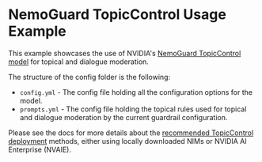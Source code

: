 # NemoGuard TopicControl Usage Example

This example showcases the use of NVIDIA's [NemoGuard TopicControl model](./../../../docs/user-guides/advanced/topic-guard-deployment.md) for topical and dialogue moderation.

The structure of the config folder is the following:

- `config.yml` - The config file holding all the configuration options for the model.
- `prompts.yml` - The config file holding the topical rules used for topical and dialogue moderation by the current guardrail configuration.

Please see the docs for more details about the [recommended TopicControl deployment](./../../../docs/user-guides/advanced/topic-guard-deployment.md) methods, either using locally downloaded NIMs or NVIDIA AI Enterprise (NVAIE).
